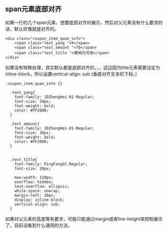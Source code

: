 ## span元素底部对齐

如果一行的几个span元素，想要底部对齐的展示，然后对父元素没有什么要求的话，默认好像就是对齐的。

```
<div class="coupon_item_quan_info">
	<span class="text_yang ">¥</span>
	<span class="text_amount ">70</span>
	<span class="text_title ">满90元可用</span>
</div>
```

如果没有特殊处理，其实默认都是底部对齐的，，，这边因为title元素需要设定为inline-block，所以设置vertical-align: sub (垂直对齐文本的下标。) 

```
.coupon_item_quan_info {}
  
  .text_yang{
    font-family: JDZhengHei-01-Regular;
    font-size: 24px;
    font-weight: bold;
    color: #FF2000;
  }
  
  .text_amount{
    font-family: JDZhengHei-01-Regular;
    font-size: 36px;
    font-weight: bold;
    color: #FF2000;
  }

  
  .text_title{
    font-family: PingFangSC-Regular; 
    font-size: 20px;

    max-width: 120px;
    overflow: hidden;
    text-overflow: ellipsis;
    white-space: nowrap;
    margin-left: 20px;
    display: inline-block;
    vertical-align: sub;
  }
```



如果对父元素的高度等有要求，可能只能通过margin或者line-height来控制展示了。目前没看到什么通用的方法。